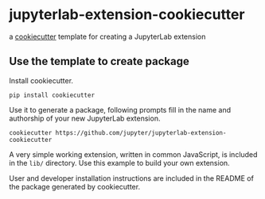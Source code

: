 # jupyterlab-extension-cookiecutter

a [cookiecutter](https://github.com/audreyr/cookiecutter) template for creating
a JupyterLab extension

## Use the template to create package

Install cookiecutter.

```
pip install cookiecutter
```

Use it to generate a package, following prompts fill in the name and authorship
of your new JupyterLab extension.

```
cookiecutter https://github.com/jupyter/jupyterlab-extension-cookiecutter
```

A very simple working extension, written in common JavaScript, is included in
the ``lib/`` directory. Use this example to build your own extension.

User and developer installation instructions are included in the README of the
package generated by cookiecutter.
